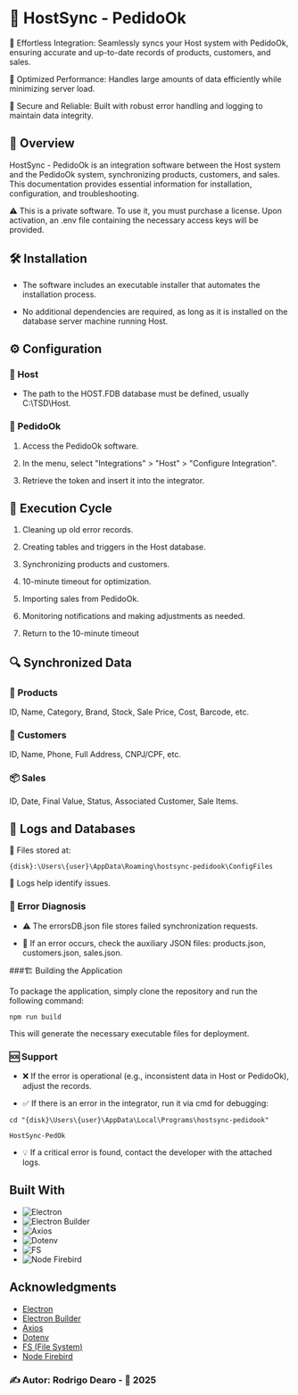 # 🚀 HostSync - PedidoOk

🔹 Effortless Integration: Seamlessly syncs your Host system with PedidoOk, ensuring accurate and up-to-date records of products, customers, and sales.

🔹 Optimized Performance: Handles large amounts of data efficiently while minimizing server load.

🔹 Secure and Reliable: Built with robust error handling and logging to maintain data integrity.

## 📌 Overview

HostSync - PedidoOk is an integration software between the Host system and the PedidoOk system, synchronizing products, customers, and sales. This documentation provides essential information for installation, configuration, and troubleshooting.

⚠️ This is a private software. To use it, you must purchase a license. Upon activation, an .env file containing the necessary access keys will be provided.

## 🛠 Installation

- The software includes an executable installer that automates the installation process.

- No additional dependencies are required, as long as it is installed on the database server machine running Host.

## ⚙️ Configuration

### 🔹 Host

- The path to the HOST.FDB database must be defined, usually C:\TSD\Host.

### 🔹 PedidoOk

1. Access the PedidoOk software.

2. In the menu, select "Integrations" > "Host" > "Configure Integration".

3. Retrieve the token and insert it into the integrator.

## 🔄 Execution Cycle

1. Cleaning up old error records.

2. Creating tables and triggers in the Host database.

3. Synchronizing products and customers.

4. 10-minute timeout for optimization.

5. Importing sales from PedidoOk.

6. Monitoring notifications and making adjustments as needed.

7. Return to the 10-minute timeout

## 🔍 Synchronized Data

### 🛒 Products

ID, Name, Category, Brand, Stock, Sale Price, Cost, Barcode, etc.

### 👥 Customers

ID, Name, Phone, Full Address, CNPJ/CPF, etc.

### 📦 Sales

ID, Date, Final Value, Status, Associated Customer, Sale Items.

## 📁 Logs and Databases

📍 Files stored at:

```{disk}:\Users\{user}\AppData\Roaming\hostsync-pedidook\ConfigFiles```

📝 Logs help identify issues.

### 🚨 Error Diagnosis

- ⚠️ The errorsDB.json file stores failed synchronization requests.

- 📂 If an error occurs, check the auxiliary JSON files: products.json, customers.json, sales.json.

###🏗️ Building the Application

To package the application, simply clone the repository and run the following command:

```npm run build```

This will generate the necessary executable files for deployment.

### 🆘 Support

- ❌ If the error is operational (e.g., inconsistent data in Host or PedidoOk), adjust the records.

- ✅ If there is an error in the integrator, run it via cmd for debugging:

```cd "{disk}\Users\{user}\AppData\Local\Programs\hostsync-pedidook"```

```HostSync-PedOk```

- 💡 If a critical error is found, contact the developer with the attached logs.

## Built With

* ![Electron](https://img.shields.io/badge/electron-%2347848F.svg?style=for-the-badge&logo=electron&logoColor=white)
* ![Electron Builder](https://img.shields.io/badge/electron--builder-%23007ACC.svg?style=for-the-badge&logo=appveyor&logoColor=white)
* ![Axios](https://img.shields.io/badge/axios-%23323330.svg?style=for-the-badge&logo=axios&logoColor=white)
* ![Dotenv](https://img.shields.io/badge/dotenv-%23008080.svg?style=for-the-badge&logo=dotenv&logoColor=white)
* ![FS](https://img.shields.io/badge/fs-%23000000.svg?style=for-the-badge&logo=folder&logoColor=white)
* ![Node Firebird](https://img.shields.io/badge/node--firebird-%23FF5733.svg?style=for-the-badge&logo=firebird&logoColor=white)

## Acknowledgments

* [Electron](https://www.electronjs.org/)
* [Electron Builder](https://www.electron.build/)
* [Axios](https://github.com/axios/axios)
* [Dotenv](https://github.com/motdotla/dotenv)
* [FS (File System)](https://nodejs.org/api/fs.html)
* [Node Firebird](https://github.com/xdenser/node-firebird)


### ✍️ Autor: Rodrigo Dearo - 📅 2025
